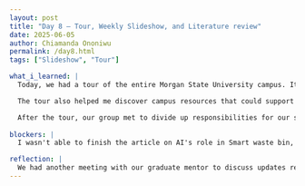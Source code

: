```yaml
---
layout: post
title: "Day 8 – Tour, Weekly Slideshow, and Literature review"
date: 2025-06-05
author: Chiamanda Ononiwu
permalink: /day8.html
tags: ["Slideshow", "Tour"]

what_i_learned: |
  Today, we had a tour of the entire Morgan State University campus. It was both fun and educational. I had the opportunity to talk with students from other projects and learn more about what they’re working on, including the goals of their projects and the techniques they plan to use.

  The tour also helped me discover campus resources that could support our project—for example, the Writing Center, which will be helpful when preparing my final report.

  After the tour, our group met to divide up responsibilities for our slideshow. We created an outline and then completed the full presentation. Later, I continued working on my literature review, focusing this time on the role of AI in smart waste bin systems. 
  
blockers: |
  I wasn't able to finish the article on AI's role in Smart waste bin, But I plan on finishing it tomorrow. 

reflection: |
  We had another meeting with our graduate mentor to discuss updates regarding the project. He informed us of some changes, including the decision not to use YOLO, as it wouldn’t be very cost-effective for our application. However, I still have a strong interest in learning about YOLO and hope to explore and practice using it independently.Additionally, visiting Morgan State University was a great experience. The campus looked well-organized and conducive to learning. I was especially impressed by the number of buildings dedicated to different fields of study—it shows that the university values and invests in a wide range of academic disciplines, which I believe is essential for a strong educational environment. 
---
```


